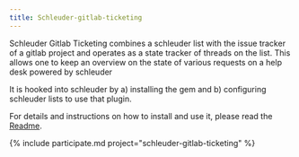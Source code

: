 ```yaml
---
title: Schleuder-gitlab-ticketing
---
```


Schleuder Gitlab Ticketing combines a schleuder list with the issue tracker of a gitlab project and operates as a state tracker of threads on the list. This allows one to keep an overview on the state of various requests on a help desk powered by schleuder

It is hooked into schleuder by a) installing the gem and b) configuring schleuder lists to use that plugin.

For details and instructions on how to install and use it, please read the [Readme](https://0xacab.org/schleuder/schleuder-gitlab-ticketing/blob/master/README.md).


{% include participate.md project="schleuder-gitlab-ticketing" %}
